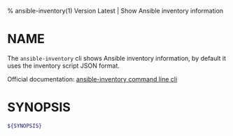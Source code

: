 % ansible-inventory(1) Version Latest | Show Ansible inventory information
# NAME

The `ansible-inventory` cli shows Ansible inventory information, by default it uses the inventory script JSON format.

Official documentation: [ansible-inventory command line cli](https://docs.ansible.com/ansible/latest/cli/ansible-inventory.html)

# SYNOPSIS

```bash
${SYNOPSIS}
```